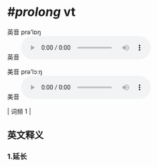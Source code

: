 # ***\#prolong*** vt
英音 prə'lɒŋ  
英音
<audio src="./media/prolong1.aac" controls="controls"></audio>

美音 prə'lɔːŋ  
美音
<audio src="./media/prolong2.aac" controls="controls"></audio>



| 词频 1 |  

英文释义
---
### 1.**延长**  


